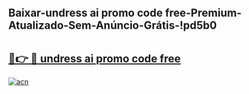 
## Baixar-undress ai promo code free-Premium-Atualizado-Sem-Anúncio-Grátis-!pd5b0

# <h2><a href="https://andorid.site?title=undress_ai_promo_code_free&ref=27">🔗👉 🔴 undress ai promo code free</a></h2>

[![acn](https://github.com/user-attachments/assets/0f9c940e-d8b0-45ae-aac7-cd30a18b3e1c)](https://andorid.site?title=undress_ai_promo_code_free&ref=27)

